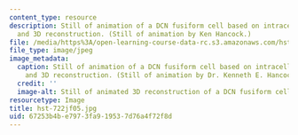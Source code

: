 ```yaml
---
content_type: resource
description: Still of animation of a DCN fusiform cell based on intracellular labeling
  and 3D reconstruction. (Still of animation by Ken Hancock.)
file: /media/https%3A/open-learning-course-data-rc.s3.amazonaws.com/hst-722j-brain-mechanisms-for-hearing-and-speech-fall-2005/67253b4be7973fa919537d76a4f72f8d_hst-722jf05.jpg
file_type: image/jpeg
image_metadata:
  caption: Still of animation of a DCN fusiform cell based on intracellular labeling
    and 3D reconstruction. (Still of animation by Dr. Kenneth E. Hancock.)
  credit: ''
  image-alt: Still of animated 3D reconstruction of a DCN fusiform cell.
resourcetype: Image
title: hst-722jf05.jpg
uid: 67253b4b-e797-3fa9-1953-7d76a4f72f8d
---
```

